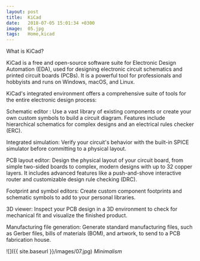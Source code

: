 ```yaml
---
layout: post
title:  KiCad
date:   2018-07-05 15:01:34 +0300
image:  05.jpg
tags:   Home,kicad
---
```

What is KiCad?

KiCad is a free and open-source software suite for Electronic Design Automation (EDA), used for designing electronic circuit schematics and printed circuit boards (PCBs). It is a powerful tool for professionals and hobbyists and runs on Windows, macOS, and Linux.

KiCad's integrated environment offers a comprehensive suite of tools for the entire electronic design process:

Schematic editor : Use a vast library of existing components or create your own custom symbols to build a circuit diagram. Features include hierarchical schematics for complex designs and an electrical rules checker (ERC).

Integrated simulation: Verify your circuit's behavior with the built-in SPICE simulator before committing to a physical layout.

PCB layout editor: Design the physical layout of your circuit board, from simple two-sided boards to complex, modern designs with up to 32 copper layers. It includes advanced features like a push-and-shove interactive router and customizable design rule checking (DRC).

Footprint and symbol editors: Create custom component footprints and schematic symbols to add to your personal libraries.

3D viewer: Inspect your PCB design in a 3D environment to check for mechanical fit and visualize the finished product.

Manufacturing file generation: Generate standard manufacturing files, such as Gerber files, bills of materials (BOM), and artwork, to send to a PCB fabrication house.



![]({{ site.baseurl }}/images/07.jpg)
*Minimalism*

